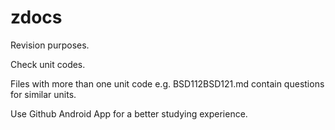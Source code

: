 # zdocs

Revision purposes.

Check unit codes.

Files with more than one unit code e.g. BSD112BSD121.md contain questions for similar units.

Use Github Android App for a better studying experience.
